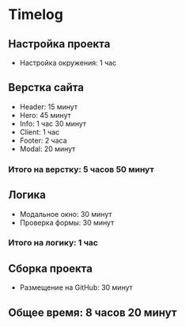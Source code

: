 # Timelog

## Настройка проекта

- Настройка окружения: 1 час

## Верстка сайта

- Header: 15 минут
- Hero: 45 минут
- Info: 1 час 30 минут
- Client: 1 час
- Footer: 2 часа
- Modal: 20 минут

### Итого на верстку: 5 часов 50 минут

## Логика

- Модальное окно: 30 минут
- Проверка формы: 30 минут

### Итого на логику: 1 час

## Сборка проекта

- Размещение на GitHub: 30 минут

## Общее время: 8 часов 20 минут
